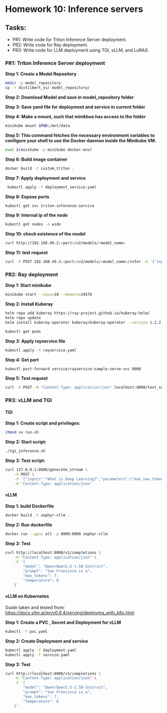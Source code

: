 # Homework 10: Inference servers

## Tasks:

- PR1: Write code for Triton Inference Server deployment.
- PR2: Write code for Ray deployment.
- PR3: Write code for LLM deployment using TGI, vLLM, and LoRAX.


### PR1: Triton Inference Server deployment

**Step 1: Create a Model Repository**
```bash
mkdir -p model_repository
cp -r distilbert_ss/ model_repository/
```

**Step 2: Download Model and save in model_repository folder**


**Step 3: Save yaml file for deployment and service in current folder**

**Step 4: Make a mount, such that minikbue has access to the folder**
```bash
minikube mount $PWD:/mnt/data
```

**Step 5: This command fetches the necessary environment variables to configure your shell to use the Docker daemon inside the Minikube VM.**

```bash
eval $(minikube -p minikube docker-env)
```

**Step 6: Build image container**
```bash
docker build -t custom_triton .
```

**Step 7: Apply deployment and service**
```bash
 kubectl apply -f deployment_service.yaml
```

**Step 8: Expose ports**
```bash
kubectl get svc triton-inference-service
```

**Step 9: Internal ip of the node**

```bash
kubectl get nodes -o wide
```

**Step 10: check existence of the model**

```bash
curl http://192.168.49.2:<port>/v2/models/<model_name>
```

**Step 11: test request**

```bash
curl -X POST 192.168.49.2:<port>/v2/models/<model_name>/infer -d '{"inputs": [{"name":"text_input","datatype":"BYTES","shape":[1],"data":["I am going"]}]}'
```


### PR2: Ray deployment

**Step 1: Start minikube**
```bash
minikube start --cpus=10 --memory=24576
```

**Step 2: Install Kuberay**
```bash
helm repo add kuberay https://ray-project.github.io/kuberay-helm/
helm repo update
helm install kuberay-operator kuberay/kuberay-operator --version 1.2.2

kubectl get pods
```

**Step 3: Apply rayservice file**
```bash
kubectl apply -f rayservice.yaml
```

**Step 4: Get port**
```bash
kubectl port-forward service/rayservice-sample-serve-svc 8000
```


**Step 5: Test request**
```bash
curl -X POST -H "Content-Type: application/json" localhost:8000/text_sentiment -d '{"text": "I am going to the store"}'
```

### PR3: vLLM and TGI

#### TGI

**Step 1: Create script and privileges:**

```bash
chmod +x run.sh
```

**Step 2: Start script:**

```bash
./tgi_inference.sh
```

**Step 3: Test script:**

```bash
curl 127.0.0.1:8080/generate_stream \
    -X POST \
    -d '{"inputs":"What is Deep Learning?","parameters":{"max_new_tokens":20}}' \
    -H 'Content-Type: application/json'
```


#### vLLM

**Step 1: build Dockerfile**
```bash
docker build -t zephyr-vllm .
```

**Step 2: Run dockerfile**
```bash
docker run --gpus all -p 8000:8000 zephyr-vllm
```

**Step 3:   Test**

```bash
curl http://localhost:8000/v1/completions \
    -H "Content-Type: application/json" \
    -d '{
        "model": "Qwen/Qwen2.5-1.5B-Instruct",
        "prompt": "San Francisco is a",
        "max_tokens": 7,
        "temperature": 0
    }'
```


#### vLLM on Kubernetes
Guide taken and tested from: https://docs.vllm.ai/en/v0.6.4/serving/deploying_with_k8s.html

**Step 1: Create a PVC , Secret and Deployment for vLLM**
```bash
kubectl -f pvc.yaml
```

**Step 2: Create Deployment and service**
```bash
kubectl apply -f deployment.yaml
kubectl apply -f service.yaml
```

**Step 3: Test**
```bash
curl http://localhost:8000/v1/completions \
    -H "Content-Type: application/json" \
    -d '{
        "model": "Qwen/Qwen2.5-1.5B-Instruct",
        "prompt": "San Francisco is a",
        "max_tokens": 7,
        "temperature": 0
    }'
```

